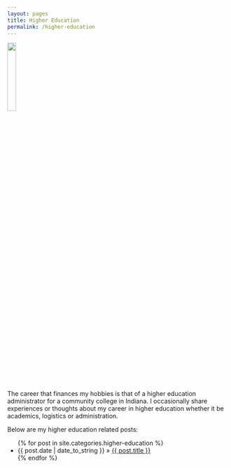 ```yaml
---
layout: pages
title: Higher Education
permalink: /higher-education
---
```


<img class="category" src="/images/design/higher-education.svg" width="20%" />

The career that finances my hobbies is that of a higher education administrator for a community college in Indiana. I occasionally share experiences or thoughts about my career in higher education whether it be academics, logistics or administration.

Below are my higher education related posts:

<ul id="blog-posts" class="posts">
{% for post in site.categories.higher-education %}
    <li><span>{{ post.date | date_to_string }} &raquo; </span><a href="{{ post.url }}">{{ post.title }}</a></li>
{% endfor %}
</ul>

